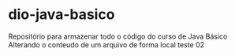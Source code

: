 # dio-java-basico
Repositório para armazenar todo o código do curso de Java Básico
Alterando o conteudo de um arquivo de forma local
teste 02
